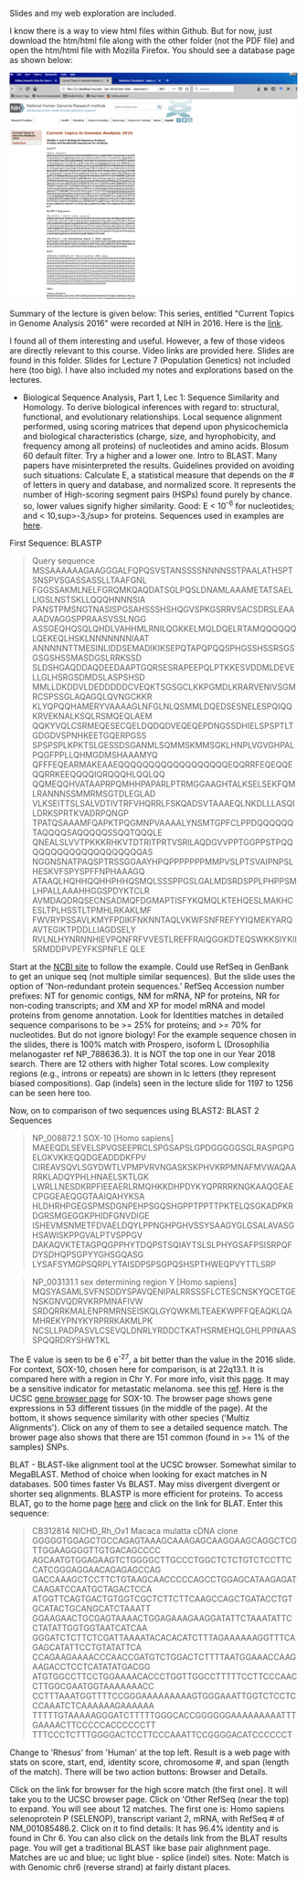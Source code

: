 Slides and my web exploration are included.

I know there is a way to view html files within Github. But for now, just download the htm/html file along with the other folder (not the PDF file) and open the htm/html file with Mozilla Firefox. You should see a database page as shown below:

![alt text](https://github.com/RShankar/Semantic-Web-for-Genomics/blob/master/NIH%20Lecture%20Series/Genomic%20Analysis%20-%20Lec%201/DBs%20used%20in%20Lec%201%20NIH.png)

Summary of the lecture is given below:
This series, entitled "Current Topics in Genome Analysis 2016"  were recorded at NIH in 2016. Here is the [link](https://www.genome.gov/12514288/current-topics-in-genome-analysis-2016-course-syllabus-handouts-and-videos/).

I found all of them interesting and useful. However, a few of those videos are directly relevant to this course. Video links are provided here. Slides are found in this folder. Slides for Lecture 7 (Population Genetics) not included here (too big). I have also included my notes and explorations based on the lectures. 

* Biological Sequence Analysis, Part 1, Lec 1: Sequence Similarity and Homology. To derive biological inferences with regard to: structural, functional, and evolutionary relationships. Local sequence alignment performed, using scoring matrices that depend upon  physicochemicla and biological characteristics (charge, size, and hyrophobicity, and frequency among all proteins) of nucleotides and amino acids. Blosum 60 default filter. Try a higher and a lower one. Intro to BLAST. Many papers have misinterpreted the results. Guidelines provided on avoiding such situations: Calculate E, a statistical measure that depends on the # of letters in query and database, and normalized score. It represents the number of High-scoring segment pairs (HSPs) found purely by chance. so, lower values signify higher similarity. Good: E < 10<sup>-6</sup> for nucleotides; and < 10,sup>-3,/sup> for proteins. Sequences used in examples are [here](https://research.nhgri.nih.gov/teaching/seq_analysis.shtml). 

First Sequence: 
BLASTP

>Query sequence
MSSAAAAAAGAAGGGALFQPQSVSTANSSSSNNNNSSTPAALATHSPTSNSPVSGASSASSLLTAAFGNL
FGGSSAKMLNELFGRQMKQAQDATSGLPQSLDNAMLAAAMETATSAELLIGSLNSTSKLLQQQHNNNSIA
PANSTPMSNGTNASISPGSAHSSSHSHQGVSPKGSRRVSACSDRSLEAAAADVAGGSPPRAASVSSLNGG
ASSGEQHQSQLQHDLVAHHMLRNILQGKKELMQLDQELRTAMQQQQQQLQEKEQLHSKLNNNNNNNIAAT
ANNNNNTTMESINLIDDSEMADIKIKSEPQTAPQPQQSPHGSSHSSRSGSGSGSHSSMASDGSLRRKSSD
SLDSHGAQDDAQDEEDAAPTGQRSESRAPEEPQLPTKKESVDDMLDEVELLGLHSRGSDMDSLASPSHSD
MMLLDKDDVLDEDDDDDCVEQKTSGSGCLKKPGMDLKRARVENIVSGMRCSPSSGLAQAGQLQVNGCKKR
KLYQPQQHAMERYVAAAAGLNFGLNLQSMMLDQEDSESNELESPQIQQKRVEKNALKSQLRSMQEQLAEM
QQKYVQLCSRMEQESECQELDQDQDVEQEQEPDNGSSDHIELSPSPTLTGDGDVSPNHKEETGQERPGSS
SPSPSPLKPKTSLGESSDSGANMLSQMMSKMMSGKLHNPLVGVGHPALPQGFPPLLQHMGDMSHAAAMYQ
QFFFEQEARMAKEAAEQQQQQQQQQQQQQQQQQQEQQRRFEQEQQEQQRRKEEQQQQIQRQQQHLQQLQQ
QQMEQQHVATAAPRPQMHHPAPARLPTRMGGAAGHTALKSELSEKFQMLRANNNSSMMRMSGTDLEGLAD
VLKSEITTSLSALVDTIVTRFVHQRRLFSKQADSVTAAAEQLNKDLLLASQILDRKSPRTKVADRPQNGP
TPATQSAAAMFQAPKTPQGMNPVAAAALYNSMTGPFCLPPDQQQQQQTAQQQQSAQQQQQSSQQTQQQLE
QNEALSLVVTPKKKRHKVTDTRITPRTVSRILAQDGVVPPTGGPPSTPQQQQQQQQQQQQQQQQQQQQAS
NGGNSNATPAQSPTRSSGGAAYHPQPPPPPPPMMPVSLPTSVAIPNPSLHESKVFSPYSPFFNPHAAAGQ
ATAAQLHQHHQQHHPHHQSMQLSSSPPGSLGALMDSRDSPPLPHPPSMLHPALLAAAHHGGSPDYKTCLR
AVMDAQDRQSECNSADMQFDGMAPTISFYKQMQLKTEHQESLMAKHCESLTPLHSSTLTPMHLRKAKLMF
FWVRYPSSAVLKMYFPDIKFNKNNTAQLVKWFSNFREFYYIQMEKYARQAVTEGIKTPDDLLIAGDSELY
RVLNLHYNRNNHIEVPQNFRFVVESTLREFFRAIQGGKDTEQSWKKSIYKIISRMDDPVPEYFKSPNFLE
QLE

Start at the  [NCBI site](https://blast.ncbi.nlm.nih.gov/Blast.cgi) to follow the example. Could use RefSeq in GenBank to get an unique seq (not multiple similar sequences). But the slide uses the option of 'Non-redundant protein sequences.' RefSeq Accession number prefixes: NT for genomic contigs, NM for mRNA, NP for proteins, NR for non-coding transcripts; and XM and XP for model mRNA and model proteins from genome annotation. Look for Identities matches in detailed sequence comparisons to be >= 25% for proteins; and >= 70% for nucleotides. But do not ignore biology! For the example sequence chosen in the slides, there is 100% match with Prospero, isoform L (Drosophilia melanogaster ref NP_788636.3). It is NOT the top one in our Year 2018 search. There are 12 others with higher Total scores. Low complexity regions (e.g., introns or repeats) are shown in lc letters (they represent biased compositions). Gap (indels) seen in the lecture slide for 1197 to 1256 can be seen here too. 

Now, on to comparison of two sequences using BLAST2:
BLAST 2 Sequences

>NP_008872.1 SOX-10 [Homo sapiens]
MAEEQDLSEVELSPVGSEEPRCLSPGSAPSLGPDGGGGGSGLRASPGPGELGKVKKEQQDGEADDDKFPV
CIREAVSQVLSGYDWTLVPMPVRVNGASKSKPHVKRPMNAFMVWAQAARRKLADQYPHLHNAELSKTLGK
LWRLLNESDKRPFIEEAERLRMQHKKDHPDYKYQPRRRKNGKAAQGEAECPGGEAEQGGTAAIQAHYKSA
HLDHRHPGEGSPMSDGNPEHPSGQSHGPPTPPTTPKTELQSGKADPKRDGRSMGEGGKPHIDFGNVDIGE
ISHEVMSNMETFDVAELDQYLPPNGHPGHVSSYSAAGYGLGSALAVASGHSAWISKPPGVALPTVSPPGV
DAKAQVKTETAGPQGPPHYTDQPSTSQIAYTSLSLPHYGSAFPSISRPQFDYSDHQPSGPYYGHSGQASG
LYSAFSYMGPSQRPLYTAISDPSPSGPQSHSPTHWEQPVYTTLSRP

>NP_003131.1 sex determining region Y [Homo sapiens]
MQSYASAMLSVFNSDDYSPAVQENIPALRRSSSFLCTESCNSKYQCETGENSKGNVQDRVKRPMNAFIVW
SRDQRRKMALENPRMRNSEISKQLGYQWKMLTEAEKWPFFQEAQKLQAMHREKYPNYKYRPRRKAKMLPK
NCSLLPADPASVLCSEVQLDNRLYRDDCTKATHSRMEHQLGHLPPINAASSPQQRDRYSHWTKL

The E value is seen to be 6 e<sup>-27</sup>, a bit better than the value in the 2016 slide. For context, SOX-10, chosen here for comparison, is at 22q13.1. It is compared here with a region in Chr Y. For more info, visit this [page](https://ghr.nlm.nih.gov/gene/SOX10#conditions). It may be a sensitive indicator for metastatic melanoma. see this [ref](https://www.ncbi.nlm.nih.gov/pubmed/25356946). Here is the  UCSC [gene browser page](https://genome.ucsc.edu/cgi-bin/hgTracks?db=hg38&lastVirtModeType=default&lastVirtModeExtraState=&virtModeType=default&virtMode=0&nonVirtPosition=&position=chr22%3A37972312%2D37984532&hgsid=704632061_gdJ4J0j8e8FjSLKeVepxXyYyGjLJ) for SOX-10. The browser page shows gene expressions in 53 different tissues (in the middle of the page). At the bottom, it shows sequence similarity with other species ('Multiz Alignments'). Click on any of them to see a detailed sequence match. The brower page also shows that there are 151 common (found in >= 1% of the samples) SNPs. 

BLAT - BLAST-like alignment tool at the UCSC browser. Somewhat similar to MegaBLAST. Method of choice when looking for exact matches in N databases. 500 times faster Vs BLAST. May miss divergent divergent or shorter seq alignments. BLASTP is more efficient for proteins. To access BLAT, go to the home page [here](https://genome.ucsc.edu/index.html) and click on the link for BLAT. Enter this sequence:
>CB312814 NICHD_Rh_Ov1 Macaca mulatta cDNA clone
GGGGGTGGAGCTGCCAGAGTAAAGCAAAGAGCAAGGAAGCAGGCTCGTTGGAAGGGGTTGTGACAGCCCC
AGCAATGTGGAGAAGTCTGGGGCTTGCCCTGGCTCTCTGTCTCCTTCCATCGGGAGGAACAGAGAGCCAG
GACCAAAGCTCCTTCTGTAAGCAACCCCCAGCCTGGAGCATAAGAGATCAAGATCCAATGCTAGACTCCA
ATGGTTCAGTGACTGTGGTCGCTCTTCTTCAAGCCAGCTGATACCTGTGCATACTGCANGCATCTAAATT
GGAAGAACTGCGAGTAAAACTGGAGAAAGAAGGATATTCTAAATATTCCTATATTGGTGGTAATCATCAA
GGGATCTCTTCTCGATTAAAATACACACATCTTTAGAAAAAAGGTTTCAGAGCATATTCCTGTATATTCA
CCAGAAGAAAACCCAACCGATGTCTGGACTCTTTTAATGGAAACCAAGAAGACCTCCTCATATATGACGG
ATGTGGCCTTCCTGGAAAACACCCTGGTTGGCCTTTTTCCTTCCCAACCTTGGCGAATGGTAAAAAAACC
CCTTTAAATGGTTTTCCGGGAAAAAAAAAGTGGGAAATTGGTCTCCTCCCAAATCTCAAAAAAGAAAAAA
TTTTTGTAAAAAGGGATCTTTTTGGGCACCGGGGGGAAAAAAAAATTTGAAAACTTCCCCCACCCCCCTT
TTTCCCTCTTTGGGGACTCCTTCCCAAATTCCGGGGACATCCCCCCT

Change to 'Rhesus' from 'Human' at the top left. Result is a web page with stats on score, start, end, identity score, chromosome #, and span (length of the match). There will be two action buttons: Browser and Details. 

Click on the link for browser for the high score match (the first one). It will take you to the UCSC browser page.
Click on 'Other RefSeq (near the top) to expand. You will see about 12 matches. The first one is: Homo sapiens selenoprotein P (SELENOP), transcript variant 2, mRNA, with RefSeq # of NM_001085486.2. Click on it to find details: It has 96.4% identity and is found in Chr 6.  You can also click on the details link from the BLAT results page. You will get a traditional BLAST like base pair alighnment page. Matches are uc and blue; uc light blue - splice (indel) sites. Note: Match is with Genomic chr6 (reverse strand) at fairly distant places. 
